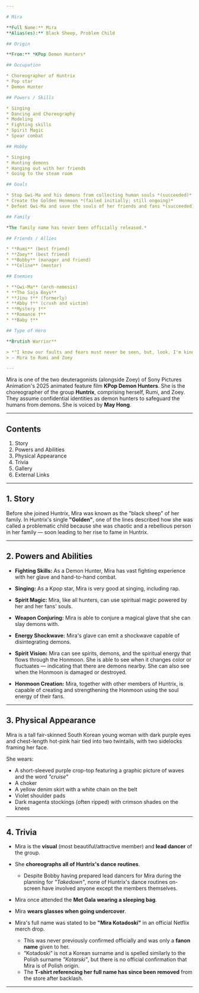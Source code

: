 ```yaml
---

# Mira

**Full Name:** Mira
**Alias(es):** Black Sheep, Problem Child

## Origin

**From:** *KPop Demon Hunters*

## Occupation

* Choreographer of Huntrix
* Pop star
* Demon Hunter

## Powers / Skills

* Singing
* Dancing and Choreography
* Modeling
* Fighting skills
* Spirit Magic
* Spear combat

## Hobby

* Singing
* Hunting demons
* Hanging out with her friends
* Going to the steam room

## Goals

* Stop Gwi-Ma and his demons from collecting human souls *(succeeded)*
* Create the Golden Honmoon *(failed initially; still ongoing)*
* Defeat Gwi-Ma and save the souls of her friends and fans *(succeeded)*

## Family

*The family name has never been officially released.*

## Friends / Allies

* **Rumi** (best friend)
* **Zoey** (best friend)
* **Bobby** (manager and friend)
* **Celine** (mentor)

## Enemies

* **Gwi-Ma** (arch-nemesis)
* **The Saja Boys**
* **Jinu †** (formerly)
* **Abby †** (crush and victim)
* **Mystery †**
* **Romance †**
* **Baby †**

## Type of Hero

**Brutish Warrior**

> *"I know our faults and fears must never be seen, but, look, I'm kind of a difficult person. Overly blunt, short-fused, highly aggressive. My whole life, those things were a liability. But somehow, with you guys, they're okay."*
> — Mira to Rumi and Zoey

---
```


Mira is one of the two deuteragonists (alongside Zoey) of Sony Pictures Animation's 2025 animated feature film **KPop Demon Hunters**.
She is the choreographer of the group **Huntrix**, comprising herself, Rumi, and Zoey. They assume confidential identities as demon hunters to safeguard the humans from demons.
She is voiced by **May Hong**.

---

## Contents

1. Story
2. Powers and Abilities
3. Physical Appearance
4. Trivia
5. Gallery
6. External Links

---

## 1. Story

Before she joined Huntrix, Mira was known as the "black sheep" of her family. In Huntrix's single **"Golden"**, one of the lines described how she was called a problematic child because she was chaotic and a rebellious person in her family — soon leading to her rise to fame in Huntrix.

---

## 2. Powers and Abilities

- **Fighting Skills:**
  As a Demon Hunter, Mira has vast fighting experience with her glave and hand-to-hand combat.

- **Singing:**
  As a Kpop star, Mira is very good at singing, including rap.

- **Spirit Magic:**
  Mira, like all hunters, can use spiritual magic powered by her and her fans' souls.

- **Weapon Conjuring:**
  Mira is able to conjure a magical glave that she can slay demons with.

- **Energy Shockwave:**
  Mira's glave can emit a shockwave capable of disintegrating demons.

- **Spirit Vision:**
  Mira can see spirits, demons, and the spiritual energy that flows through the Honmoon.
  She is able to see when it changes color or fluctuates — indicating that there are demons nearby.
  She can also see when the Honmoon is damaged or destroyed.

- **Honmoon Creation:**
  Mira, together with other members of Huntrix, is capable of creating and strengthening the Honmoon using the soul energy of their fans.

---

## 3. Physical Appearance

Mira is a tall fair-skinned South Korean young woman with dark purple eyes and chest-length hot-pink hair tied into two twintails, with two sidelocks framing her face.

She wears:

- A short-sleeved purple crop-top featuring a graphic picture of waves and the word _"cruise"_
- A choker
- A yellow denim skirt with a white chain on the belt
- Violet shoulder pads
- Dark magenta stockings (often ripped) with crimson shades on the knees

---

## 4. Trivia

- Mira is the **visual** (most beautiful/attractive member) and **lead dancer** of the group.
- She **choreographs all of Huntrix's dance routines**.

  - Despite Bobby having prepared lead dancers for Mira during the planning for _"Takedown"_, none of Huntrix's dance routines on-screen have involved anyone except the members themselves.

- Mira once attended the **Met Gala wearing a sleeping bag**.
- Mira **wears glasses when going undercover**.
- Mira's full name was stated to be **"Mira Kotadoski"** in an official Netflix merch drop.

  - This was never previously confirmed officially and was only a **fanon name** given to her.
  - “Kotadoski” is not a Korean surname and is spelled similarly to the Polish surname _"Kotarski"_, but there is no official confirmation that Mira is of Polish origin.
  - The **T-shirt referencing her full name has since been removed** from the store after backlash.

---
